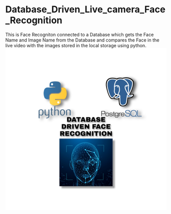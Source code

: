 # Database_Driven_Live_camera_Face_Recognition
This is Face Recogniton connected to a Database which gets the Face Name and Image Name from the Database and compares the Face in the live video with the images stored in the local storage using python. 
<img src="Face-Recognition-Database-Python.jpg" class="img-responsive" alt=""> </div>
